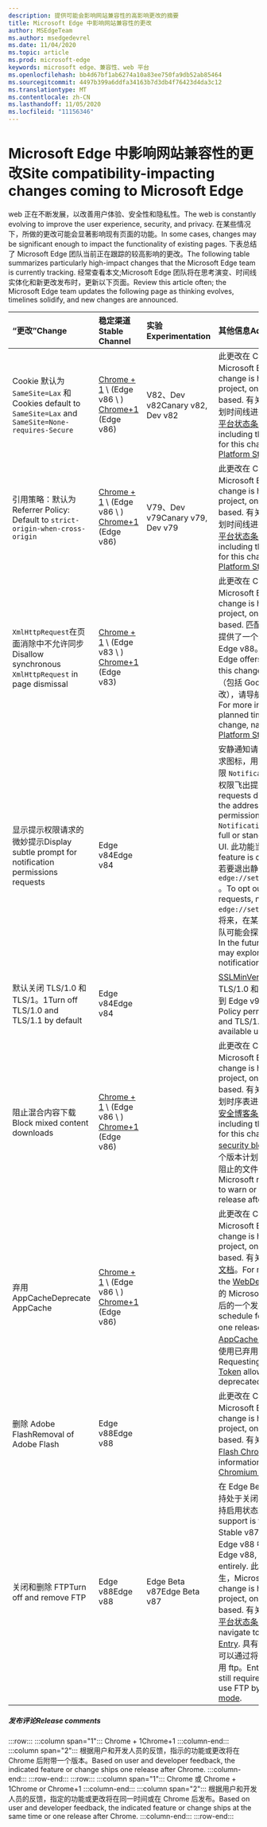 ```yaml
---
description: 提供可能会影响网站兼容性的高影响更改的摘要
title: Microsoft Edge 中影响网站兼容性的更改
author: MSEdgeTeam
ms.author: msedgedevrel
ms.date: 11/04/2020
ms.topic: article
ms.prod: microsoft-edge
keywords: microsoft edge、兼容性、web 平台
ms.openlocfilehash: bb4d67bf1ab6274a10a83ee750fa9db52ab85464
ms.sourcegitcommit: 4497b399a6ddfa34163b7d3db4f76423d4da3c12
ms.translationtype: MT
ms.contentlocale: zh-CN
ms.lasthandoff: 11/05/2020
ms.locfileid: "11156346"
---
```

# <span data-ttu-id="06482-104">Microsoft Edge 中影响网站兼容性的更改</span><span class="sxs-lookup"><span data-stu-id="06482-104">Site compatibility-impacting changes coming to Microsoft Edge</span></span>  

<span data-ttu-id="06482-105">web 正在不断发展，以改善用户体验、安全性和隐私性。</span><span class="sxs-lookup"><span data-stu-id="06482-105">The web is constantly evolving to improve the user experience, security, and privacy.</span></span>  <span data-ttu-id="06482-106">在某些情况下，所做的更改可能会显著影响现有页面的功能。</span><span class="sxs-lookup"><span data-stu-id="06482-106">In some cases, changes may be significant enough to impact the functionality of existing pages.</span></span>  <span data-ttu-id="06482-107">下表总结了 Microsoft Edge 团队当前正在跟踪的较高影响的更改。</span><span class="sxs-lookup"><span data-stu-id="06482-107">The following table summarizes particularly high-impact changes that the Microsoft Edge team is currently tracking.</span></span>  <span data-ttu-id="06482-108">经常查看本文;Microsoft Edge 团队将在思考演变、时间线实体化和新更改发布时，更新以下页面。</span><span class="sxs-lookup"><span data-stu-id="06482-108">Review this article often; the Microsoft Edge team updates the following page as thinking evolves, timelines solidify, and new changes are announced.</span></span>  

| <span data-ttu-id="06482-109">“更改”</span><span class="sxs-lookup"><span data-stu-id="06482-109">Change</span></span> | <span data-ttu-id="06482-110">稳定渠道</span><span class="sxs-lookup"><span data-stu-id="06482-110">Stable Channel</span></span> | <span data-ttu-id="06482-111">实验</span><span class="sxs-lookup"><span data-stu-id="06482-111">Experimentation</span></span> | <span data-ttu-id="06482-112">其他信息</span><span class="sxs-lookup"><span data-stu-id="06482-112">Additional information</span></span> |  
|:--- |:--- |:--- |:--- |
| <span data-ttu-id="06482-113">Cookie 默认为 `SameSite=Lax` 和</span><span class="sxs-lookup"><span data-stu-id="06482-113">Cookies default to `SameSite=Lax` and</span></span> `SameSite=None-requires-Secure` | <span data-ttu-id="06482-114">[Chrome + 1](#release-comments) \ (Edge v86 \ ) </span><span class="sxs-lookup"><span data-stu-id="06482-114">[Chrome+1](#release-comments) \(Edge v86\)</span></span>  | <span data-ttu-id="06482-115">V82、Dev v82</span><span class="sxs-lookup"><span data-stu-id="06482-115">Canary v82, Dev v82</span></span> | <span data-ttu-id="06482-116">此更改在 Chromium 项目中发生，Microsoft Edge 基于该项目。</span><span class="sxs-lookup"><span data-stu-id="06482-116">This change is happening in the Chromium project, on which Microsoft Edge is based.</span></span>  <span data-ttu-id="06482-117">有关详细信息（包括 Google 的计划时间线进行此更改），请导航到 [Chrome 平台状态条目][ChromePlatformStatus5088147346030592]。</span><span class="sxs-lookup"><span data-stu-id="06482-117">For more information, including the planned timeline by Google for this change, navigate to the [Chrome Platform Status entry][ChromePlatformStatus5088147346030592].</span></span>  |  
| <span data-ttu-id="06482-118">引用策略：默认为</span><span class="sxs-lookup"><span data-stu-id="06482-118">Referrer Policy: Default to</span></span> `strict-origin-when-cross-origin` | <span data-ttu-id="06482-119">[Chrome + 1](#release-comments) \ (Edge v86 \ ) </span><span class="sxs-lookup"><span data-stu-id="06482-119">[Chrome+1](#release-comments) \(Edge v86\)</span></span>  | <span data-ttu-id="06482-120">V79、Dev v79</span><span class="sxs-lookup"><span data-stu-id="06482-120">Canary v79, Dev v79</span></span> | <span data-ttu-id="06482-121">此更改在 Chromium 项目中发生，Microsoft Edge 基于该项目。</span><span class="sxs-lookup"><span data-stu-id="06482-121">This change is happening in the Chromium project, on which Microsoft Edge is based.</span></span>  <span data-ttu-id="06482-122">有关详细信息（包括 Google 的计划时间线进行此更改），请导航到 [Chrome 平台状态条目][ChromePlatformStatus6251880185331712]。</span><span class="sxs-lookup"><span data-stu-id="06482-122">For more information, including the planned timeline by Google for this change, navigate to the [Chrome Platform Status entry][ChromePlatformStatus6251880185331712].</span></span>  |  
| <span data-ttu-id="06482-123">`XmlHttpRequest`在页面消除中不允许同步</span><span class="sxs-lookup"><span data-stu-id="06482-123">Disallow synchronous `XmlHttpRequest` in page dismissal</span></span> | <span data-ttu-id="06482-124">[Chrome + 1](#release-comments) \ (Edge v83 \ ) </span><span class="sxs-lookup"><span data-stu-id="06482-124">[Chrome+1](#release-comments) \(Edge v83\)</span></span> |  | <span data-ttu-id="06482-125">此更改在 Chromium 项目中发生，Microsoft Edge 基于该项目。</span><span class="sxs-lookup"><span data-stu-id="06482-125">This change is happening in the Chromium project, on which Microsoft Edge is based.</span></span>  <span data-ttu-id="06482-126">匹配的 Chrome，Microsoft Edge 提供了一个组策略来关闭此更改，直到 Edge v88。</span><span class="sxs-lookup"><span data-stu-id="06482-126">Matching Chrome, Microsoft Edge offers a Group Policy to turn off this change until Edge v88.</span></span>  <span data-ttu-id="06482-127">有关详细信息（包括 Google 的计划时间线进行此更改），请导航到 [Chrome 平台状态条目][ChromePlatformStatus4664843055398912]。</span><span class="sxs-lookup"><span data-stu-id="06482-127">For more information, including the planned timeline by Google for this change, navigate to the [Chrome Platform Status entry][ChromePlatformStatus4664843055398912].</span></span>  |  
| <span data-ttu-id="06482-128">显示提示权限请求的微妙提示</span><span class="sxs-lookup"><span data-stu-id="06482-128">Display subtle prompt for notification permissions requests</span></span> | <span data-ttu-id="06482-129">Edge v84</span><span class="sxs-lookup"><span data-stu-id="06482-129">Edge v84</span></span> |  | <span data-ttu-id="06482-130">安静通知请求在地址栏中显示一个微妙的请求图标，用于使用或 API 请求的网站通知权限 `Notifications` `Push` ，替换完整或标准权限飞出提示 UI。</span><span class="sxs-lookup"><span data-stu-id="06482-130">Quiet notification requests display a subtle request icon in the address bar for site notification permissions requested using the `Notifications` or `Push` API, replacing the full or standard permission flyout prompt UI.</span></span>  <span data-ttu-id="06482-131">此功能当前已为所有用户启用。</span><span class="sxs-lookup"><span data-stu-id="06482-131">This feature is currently enabled for all users.</span></span>  <span data-ttu-id="06482-132">若要退出静音通知请求，请导航到 `edge://settings/content/notifications` 。</span><span class="sxs-lookup"><span data-stu-id="06482-132">To opt out of quiet notification requests, navigate to `edge://settings/content/notifications`.</span></span>  <span data-ttu-id="06482-133">将来，在某些情况下，Microsoft Edge 团队可能会探索重新启用完全飞出通知提示。</span><span class="sxs-lookup"><span data-stu-id="06482-133">In the future, the Microsoft Edge team may explore re-enabling the full flyout notification prompt in some scenarios.</span></span>  |  
| <span data-ttu-id="06482-134">默认关闭 TLS/1.0 和 TLS/1。1</span><span class="sxs-lookup"><span data-stu-id="06482-134">Turn off TLS/1.0 and TLS/1.1 by default</span></span> | <span data-ttu-id="06482-135">Edge v84</span><span class="sxs-lookup"><span data-stu-id="06482-135">Edge v84</span></span> |  | <span data-ttu-id="06482-136">[SSLMinVersion][DeployedEdgePoliciesSSLMinVersion]组策略允许重新启用 TLS/1.0 和 tls/1.1;该策略将保持可用，直到 Edge v90。</span><span class="sxs-lookup"><span data-stu-id="06482-136">The [SSLMinVersion][DeployedEdgePoliciesSSLMinVersion] Group Policy permits re-enabling of TLS/1.0 and TLS/1.1; the policy remains available until Edge v90.</span></span>  |  
| <span data-ttu-id="06482-137">阻止混合内容下载</span><span class="sxs-lookup"><span data-stu-id="06482-137">Block mixed content downloads</span></span> | <span data-ttu-id="06482-138">[Chrome + 1](#release-comments) \ (Edge v86 \ ) </span><span class="sxs-lookup"><span data-stu-id="06482-138">[Chrome+1](#release-comments) \(Edge v86\)</span></span>  |  | <span data-ttu-id="06482-139">此更改在 Chromium 项目中发生，Microsoft Edge 基于该项目。</span><span class="sxs-lookup"><span data-stu-id="06482-139">This change is happening in the Chromium project, on which Microsoft Edge is based.</span></span>  <span data-ttu-id="06482-140">有关详细信息（包括 Google 的计划时序表进行此更改），请导航到 [Google 安全博客条目][GoogleBlogSecurity20200206]。</span><span class="sxs-lookup"><span data-stu-id="06482-140">For more information, including the planned timeline by Google for this change, navigate to the [Google security blog entry][GoogleBlogSecurity20200206].</span></span>  <span data-ttu-id="06482-141">在 Chrome 之后的一个版本计划中，Microsoft 推出针对警告或阻止的文件类型的推出计划。</span><span class="sxs-lookup"><span data-stu-id="06482-141">The Microsoft rollout schedule on file types to warn or block is planned for one release after Chrome.</span></span>  |  
| <span data-ttu-id="06482-142">弃用 AppCache</span><span class="sxs-lookup"><span data-stu-id="06482-142">Deprecate AppCache</span></span> | <span data-ttu-id="06482-143">[Chrome + 1](#release-comments) \ (Edge v86 \ ) </span><span class="sxs-lookup"><span data-stu-id="06482-143">[Chrome+1](#release-comments) \(Edge v86\)</span></span>  |  | <span data-ttu-id="06482-144">此更改在 Chromium 项目中发生，Microsoft Edge 基于该项目。</span><span class="sxs-lookup"><span data-stu-id="06482-144">This change is happening in the Chromium project, on which Microsoft Edge is based.</span></span>  <span data-ttu-id="06482-145">有关详细信息，请导航到 [WebDev 文档][WebDevAppCacheRemoval]。</span><span class="sxs-lookup"><span data-stu-id="06482-145">For more information, navigate to the [WebDev documentation][WebDevAppCacheRemoval].</span></span>  <span data-ttu-id="06482-146">针对 "弃用" 的 Microsoft 推出计划计划在 Chrome 之后的一个发布。</span><span class="sxs-lookup"><span data-stu-id="06482-146">The Microsoft rollout schedule for deprecation is planned for one release after Chrome.</span></span>  <span data-ttu-id="06482-147">请求 [AppCache OriginTrial 令牌][AppCacheOriginTrial] 允许网站继续使用已弃用的 API，直到 Edge v90。</span><span class="sxs-lookup"><span data-stu-id="06482-147">Requesting an [AppCache OriginTrial Token][AppCacheOriginTrial] allows sites to continue to use the deprecated API until Edge v90.</span></span>  |  
| <span data-ttu-id="06482-148">删除 Adobe Flash</span><span class="sxs-lookup"><span data-stu-id="06482-148">Removal of Adobe Flash</span></span> | <span data-ttu-id="06482-149">Edge v88</span><span class="sxs-lookup"><span data-stu-id="06482-149">Edge v88</span></span>  |  | <span data-ttu-id="06482-150">此更改在 Chromium 项目中发生，Microsoft Edge 基于该项目。</span><span class="sxs-lookup"><span data-stu-id="06482-150">This change is happening in the Chromium project, on which Microsoft Edge is based.</span></span>  <span data-ttu-id="06482-151">有关详细信息，请导航到 [Adobe Flash Chromium 路线图][ChromiumFlashRoadmapSupportRemoved]。</span><span class="sxs-lookup"><span data-stu-id="06482-151">For more information, navigate to the [Adobe Flash Chromium Roadmap][ChromiumFlashRoadmapSupportRemoved].</span></span>  | 
| <span data-ttu-id="06482-152">关闭和删除 FTP</span><span class="sxs-lookup"><span data-stu-id="06482-152">Turn off and remove FTP</span></span> | <span data-ttu-id="06482-153">Edge v88</span><span class="sxs-lookup"><span data-stu-id="06482-153">Edge v88</span></span>  | <span data-ttu-id="06482-154">Edge Beta v87</span><span class="sxs-lookup"><span data-stu-id="06482-154">Edge Beta v87</span></span> | <span data-ttu-id="06482-155">在 Edge Beta v87 中，默认情况下 FTP 支持处于关闭状态;在 Edge 稳定 v87 它将保持启用状态。</span><span class="sxs-lookup"><span data-stu-id="06482-155">In Edge Beta v87, FTP support is turned off by default; in Edge Stable v87 it will remain enabled.</span></span>  <span data-ttu-id="06482-156">在 Edge v88 中，将完全删除 FTP 支持。</span><span class="sxs-lookup"><span data-stu-id="06482-156">In Edge v88, FTP support is removed entirely.</span></span>  <span data-ttu-id="06482-157">此更改在 Chromium 项目中发生，Microsoft Edge 基于该项目。</span><span class="sxs-lookup"><span data-stu-id="06482-157">This change is happening in the Chromium project, on which Microsoft Edge is based.</span></span>  <span data-ttu-id="06482-158">有关详细信息，请导航到 [Chrome 平台状态条目][ChromePlatformStatus6246151319715840]。</span><span class="sxs-lookup"><span data-stu-id="06482-158">For more information, navigate to the [Chrome Platform Status Entry][ChromePlatformStatus6246151319715840].</span></span>  <span data-ttu-id="06482-159">具有仍需要 FTP 支持的网站的企业可以通过将网站配置为使用 [IE 模式](https://docs.microsoft.com/deployedge/edge-ie-mode)继续使用 ftp。</span><span class="sxs-lookup"><span data-stu-id="06482-159">Enterprises which have sites that still require FTP support can continue to use FTP by configuring the site to use [IE mode](https://docs.microsoft.com/deployedge/edge-ie-mode).</span></span>  |   

##### <span data-ttu-id="06482-160">发布评论</span><span class="sxs-lookup"><span data-stu-id="06482-160">Release comments</span></span>  

:::row:::
   :::column span="1":::
      <span data-ttu-id="06482-161">Chrome + 1</span><span class="sxs-lookup"><span data-stu-id="06482-161">Chrome+1</span></span>
   :::column-end:::
   :::column span="2":::
      <span data-ttu-id="06482-162">根据用户和开发人员的反馈，指示的功能或更改将在 Chrome 后附带一个版本。</span><span class="sxs-lookup"><span data-stu-id="06482-162">Based on user and developer feedback, the indicated feature or change ships one release after Chrome.</span></span>
   :::column-end:::
:::row-end:::
:::row:::
   :::column span="1":::
      <span data-ttu-id="06482-163">Chrome 或 Chrome + 1</span><span class="sxs-lookup"><span data-stu-id="06482-163">Chrome or Chrome+1</span></span>
   :::column-end:::
   :::column span="2":::
      <span data-ttu-id="06482-164">根据用户和开发人员的反馈，指定的功能或更改将在同一时间或在 Chrome 后发布。</span><span class="sxs-lookup"><span data-stu-id="06482-164">Based on user and developer feedback, the indicated feature or change ships at the same time or one release after Chrome.</span></span>
   :::column-end:::
:::row-end:::

<!-- links -->  

[DeployedEdgePoliciesSSLMinVersion]: /deployedge/microsoft-edge-policies#sslversionmin "SSLVersionMin-Microsoft Edge-政策 |Microsoft 文档"  

[ChromePlatformStatus4664843055398912]: https://www.chromestatus.com/feature/4664843055398912 "在页面消除 JavaScript | 中不允许同步 XHRChrome 平台状态"  
[ChromePlatformStatus5088147346030592]: https://www.chromestatus.com/feature/5088147346030592 "Cookies 默认为 SameSite = 不严格 |Chrome 平台状态"  
[ChromePlatformStatus6251880185331712]: https://www.chromestatus.com/feature/6251880185331712 "引用策略：默认为严格的原始时间-跨线 |Chrome 平台状态"  
[ChromePlatformStatus6246151319715840]: https://chromestatus.com/feature/6246151319715840 "弃用 FTP 支持 |Chrome 平台状态"

[ChromiumFlashRoadmapSupportRemoved]: https://www.chromium.org/flash-roadmap#TOC-Flash-Support-Removed-from-Chromium-Target:-Chrome-88---Jan-2021- "从 Chromium 中删除的 Flash 支持 (目标： Chrome 88 +-2021) -Flash 路线图 |Chromium 项目"  

[GoogleBlogSecurity20200206]: https://security.googleblog.com/2020/02/protecting-users-from-insecure_6.html "保护用户不受 Google Chrome-Google Online 安全博客中的不安全下载" 

[WebDevAppCacheRemoval]: https://web.dev/appcache-removal/ "AppCache 删除"
[AppCacheOriginTrial]: https://developers.chrome.com/origintrials/#/view_trial/1776670052997660673 "AppCache OriginTrial 令牌"

<!--todo:  cleanup links  -->  
